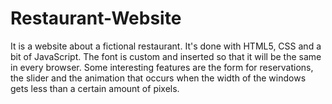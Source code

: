 # Restaurant-Website
It is a website about a fictional restaurant. It's done with HTML5, CSS and a bit of JavaScript. The font is custom and inserted so that it will be the same in every browser. Some interesting features are the form for reservations, the slider and the animation that occurs when the width of the windows gets less than a certain amount of pixels.
